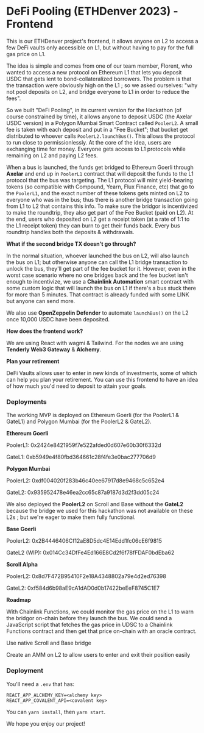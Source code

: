 # DeFi Pooling (ETHDenver 2023) - Frontend

This is our ETHDenver project's frontend, it allows anyone on L2 to access a few DeFi vaults only accessible on L1, but without having to pay for the full gas price on L1.

The idea is simple and comes from one of our team member, Florent, who wanted to access a new protocol on Ethereum L1 that lets you deposit USDC that gets lent to bond-collateralized borrowers. The problem is that the transaction were obviously high on the L1 ; so we asked ourselves: "why not pool deposits on L2, and bridge everyone to L1 in order to reduce the fees".

So we built "DeFi Pooling", in its current version for the Hackathon (of course constrained by time), it allows anyone to deposit USDC (the Axelar USDC version) in a Polygon Mumbai Smart Contract called `PoolerL2`. A small fee is taken with each deposit and put in a "Fee Bucket"; that bucket get distributed to whoever calls `PoolerL2.launchBus()`. This allows the protocol to run close to permissionlessly. At the core of the idea, users are exchanging time for money. Everyone gets access to L1 protocols while remaining on L2 and paying L2 fees.

When a bus is launched, the funds get bridged to Ethereum Goerli through **Axelar** and end up in `PoolerL1` contract that will deposit the funds to the L1 protocol that the bus was targeting. The L1 protocol will mint yield-bearing tokens (so compatible with Compound, Yearn, Flux Finance, etc) that go to the `PoolerL1`, and the exact number of these tokens gets minted on L2 to everyone who was in the bus; thus there is another bridge transaction going from L1 to L2 that contains this info. To make sure the bridgor is incentivized to make the roundtrip, they also get part of the Fee Bucket (paid on L2). At the end, users who deposited on L2 get a receipt token (at a rate of 1:1 to the L1 receipt token) they can burn to get their funds back. Every bus roundtrip handles both the deposits & withdrawals.

**What if the second bridge TX doesn't go through?**

In the normal situation, whoever launched the bus on L2, will also launch the bus on L1; but otherwise anyone can call the L1 bridge transaction to unlock the bus, they'll get part of the fee bucket for it. However, even in the worst case scenario where no one bridges back and the fee bucket isn't enough to incentivize, we use a **Chainlink Automation** smart contract with some custom logic that will launch the bus on L1 if there's a bus stuck there for more than 5 minutes. That contract is already funded with some LINK but anyone can send more.

We also use **OpenZeppelin Defender** to automate `launchBus()` on the L2 once 10,000 USDC have been deposited.

**How does the frontend work?**

We are using React with wagmi & Tailwind. For the nodes we are using **Tenderly Web3 Gateway** & **Alchemy**.

**Plan your retirement**

DeFi Vaults allows user to enter in new kinds of investments, some of which can help you plan your retirement. You can use this frontend to have an idea of how much you'd need to deposit to attain your goals.

### Deployments

The working MVP is deployed on Ethereum Goerli (for the PoolerL1 & GateL1) and Polygon Mumbai (for the PoolerL2 & GateL2).

**Ethereum Goerli**

PoolerL1: 0x2424e8421959f7e522afded0d607e60b30f6332d

GateL1: 0xb5949e4f80fbd364661c28f4fe3e0bac277706d9

**Polygon Mumbai**

PoolerL2: 0xdf004020f283b46c40ee67917d8e9468c5c652e4

GateL2: 0x935952478e46ea2cc65c87a9187d3d2f3dd05c24

We also deployed the **PoolerL2** on Scroll and Base without the **GateL2** because the bridge we used for this hackathon was not available on these L2s ; but we're eager to make them fully functional.

**Base Goerli**

PoolerL2: 0x2B4446406Cf12aE8D5dc4E14Edd1fc06cE6f9815

GateL2 (WIP): 0x014Cc34DfFe4Ed166E8Cd2f6f78fFDAF0bdEba62

**Scroll Alpha**

PoolerL2: 0x8d7F472B95410F2e18A4348802a79e4d2ed76398

GateL2: 0xf584d6b98aE9cA1dAD0d0b17422beEeF8745C1E7

**Roadmap**

With Chainlink Functions, we could monitor the gas price on the L1 to warn the bridgor on-chain before they launch the bus. We could send a JavaScript script that fetches the gas price in UDSC to a Chainlink Functions contract and then get that price on-chain with an oracle contract.

Use native Scroll and Base bridge

Create an AMM on L2 to allow users to enter and exit their position easily

### Deployment

You'll need a `.env` that has:

```
REACT_APP_ALCHEMY_KEY=<alchemy key>
REACT_APP_COVALENT_API=<covalent key>
```

You can `yarn install`, then `yarn start`.

We hope you enjoy our project!
